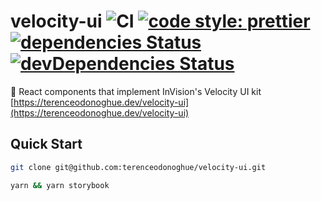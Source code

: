 # velocity-ui ![CI](https://github.com/terenceodonoghue/velocity-ui/workflows/CI/badge.svg?branch=master) [![code style: prettier](https://img.shields.io/badge/code_style-prettier-ff69b4.svg?style=flat-square)](https://github.com/prettier/prettier) [![dependencies Status](https://david-dm.org/terenceodonoghue/velocity-ui/status.svg)](https://david-dm.org/terenceodonoghue/velocity-ui) [![devDependencies Status](https://david-dm.org/terenceodonoghue/velocity-ui/dev-status.svg)](https://david-dm.org/terenceodonoghue/velocity-ui?type=dev)

🚙 React components that implement InVision's Velocity UI kit [https://terenceodonoghue.dev/velocity-ui](https://terenceodonoghue.dev/velocity-ui)

## Quick Start

```bash
git clone git@github.com:terenceodonoghue/velocity-ui.git

yarn && yarn storybook
```
